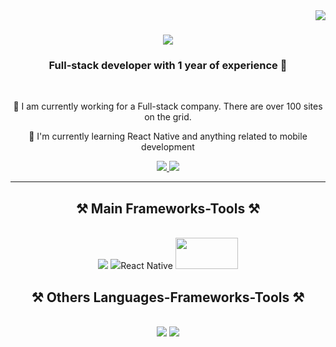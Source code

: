 <img align="right" src="https://visitor-badge.laobi.icu/badge?page_id=salesp07.salesp07" />

<h1 align="center">
    <img src="https://readme-typing-svg.herokuapp.com/?font=Righteous&size=35&center=true&vCenter=true&width=500&height=70&duration=4000&lines=Hello+moppet!+👋;+I'm+Vladislav!;" />
</h1>

<h3 align="center"> Full-stack developer with 1 year of experience 💩 </h3>

<br/>

<div align="center">
 
 👾 I am currently working for a Full-stack company. There are over 100 sites on the grid.
 
 📱 I'm currently learning React Native and anything related to mobile development

 </div>
 
<div align="center"> 
  <a href="mailto:ssiciliani@rambler.ru">
    <img src="https://img.shields.io/badge/Gmail-333333?style=for-the-badge&logo=gmail&logoColor=purple" />
  </a>
  <a href="https://t.me/sSiciliano" target="_blank">
    <img src="https://img.shields.io/badge/Telegram-0077B5?&logo=telegram&logoColor=white" target="_blank" />
  </a>
</div>

 <hr/>
 
<h2 align="center">⚒ Main Frameworks-Tools ⚒</h2>
<br/>
<div align="center">
    <img src="https://skillicons.dev/icons?i=ts,react,redux,graphql,materialui,tailwind" /> <img src="https://skillicons.dev/icons?i=react" /><span>React Native</span> <img width="100" height="50" src="https://seeklogo.com/images/E/expo-go-app-logo-BBBE394CB8-seeklogo.com.png" />
</div>

<h2 align="center">⚒ Others Languages-Frameworks-Tools ⚒</h2>
<br/>
<div align="center">
    <img src="https://skillicons.dev/icons?i=bootstrap,css,figma,git,github,html,ai,js,jquery,nextjs,sass,windicss,wordpress" />
    <img src="https://skillicons.dev/icons?i=nodejs,express,php,mysql,sqlite" /><br>
</div>


<br/>
